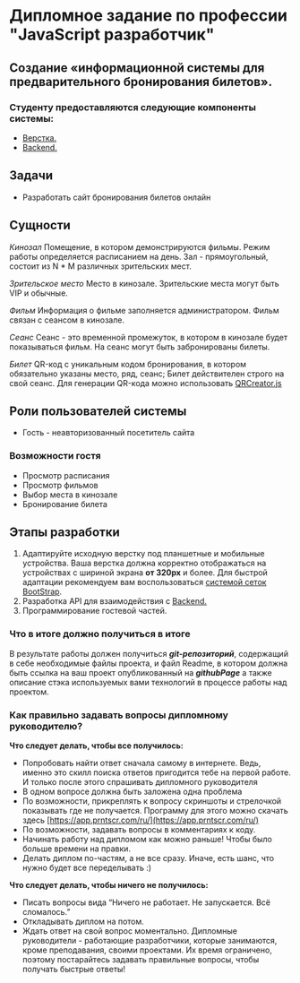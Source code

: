 # Дипломное задание по профессии "JavaScript разработчик"

## Создание «информационной системы для  предварительного бронирования билетов».

### Студенту предоставляются следующие компоненты системы:

- [Верстка.](./sources/layout.zip)
- [Backend.](./md/backend.md)

## Задачи

-   Разработать сайт бронирования билетов онлайн

## Сущности

_Кинозал_  Помещение, в котором демонстрируются фильмы. Режим работы определяется расписанием на день. Зал - прямоугольный, состоит из N * M различных зрительских мест.

_Зрительское место_  Место в кинозале. Зрительские места могут быть VIP и обычные.

_Фильм_  Информация о фильме заполняется администратором. Фильм связан с сеансом в кинозале.

_Сеанс_  Сеанс - это временной промежуток, в котором в кинозале будет показываться фильм. На сеанс могут быть забронированы билеты.

_Билет_  QR-код c уникальным кодом бронирования, в котором обязательно указаны место, ряд, сеанс; Билет действителен строго на свой сеанс. Для генерации QR-кода можно использовать  [QRCreator.js](https://github.com/slesareva-gala/QR-Code)

## Роли пользователей системы

-   Гость - неавторизованный посетитель сайта

### Возможности гостя

-   Просмотр расписания
-   Просмотр фильмов
-   Выбор места в кинозале
-   Бронирование билета

## Этапы разработки

1.  Адаптируйте  исходную верстку под планшетные и мобильные устройства.
Ваша верстка должна корректно отображаться на устройствах с шириной экрана **от 320px** и более.
Для быстрой адаптации рекомендуем вам воспользоваться [системой сеток  BootStrap](https://getbootstrap.su/docs/5.0/layout/grid/). 
2. Разработка API для взаимодействия с [Backend.](./md/backend.md)
3.  Программирование гостевой частей.

### Что в итоге должно получиться в итоге

В результате работы должен получиться ***git-репозиторий***, содержащий в себе необходимые файлы проекта, и файл Readme, в котором должна быть ссылка на ваш проект опубликованный на ***githubPage*** а также описание стэка используемых вами технологий в процессе работы над проектом.

### Как правильно задавать вопросы дипломному руководителю?

**Что следует делать, чтобы все получилось:**

-   Попробовать найти ответ сначала самому в интернете. Ведь, именно это скилл поиска ответов пригодится тебе на первой работе. И только после этого спрашивать дипломного руководителя
-   В одном вопросе должна быть заложена одна проблема
-   По возможности, прикреплять к вопросу скриншоты и стрелочкой показывать где не получается. Программу для этого можно скачать здесь  [https://app.prntscr.com/ru/](https://app.prntscr.com/ru/)
-   По возможности, задавать вопросы в комментариях к коду.
-   Начинать работу над дипломом как можно раньше! Чтобы было больше времени на правки.
-   Делать диплом по-частям, а не все сразу. Иначе, есть шанс, что нужно будет все переделывать :)

**Что следует делать, чтобы ничего не получилось:**

-   Писать вопросы вида “Ничего не работает. Не запускается. Всё сломалось.”
-   Откладывать диплом на потом.
-   Ждать ответ на свой вопрос моментально. Дипломные руководители - работающие разработчики, которые занимаются, кроме преподавания, своими проектами. Их время ограничено, поэтому постарайтесь задавать правильные вопросы, чтобы получать быстрые ответы!
